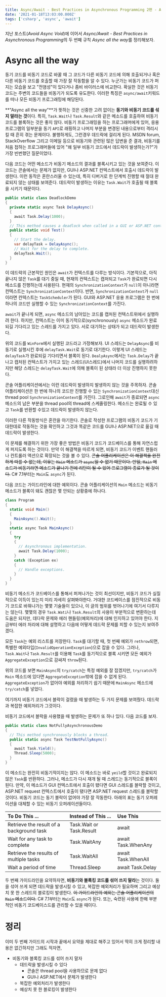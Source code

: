 ```yaml
---
title: Async/Await - Best Practices in Asynchronous Programming 2편 - Async all the way
date: '2021-01-18T13:03:00.000Z'
tags: ['csharp', 'async', 'await']
---
```


지난 포스트(_Avoid Async Void_)에 이어서 *Async/Await - Best Practices in Asynchronous Programming*의 두 번째 규칙 *Async all the way*를 정리해보자.

<!-- end -->

# Async all the way

동기 코드를 비동기 코드로 바꿀 때 그 코드가 다른 비동기 코드에 의해 호출되거나 혹은 다른 비동기 코드를 호출할 때 가장 잘 작동함을 알 수 있다. 누군가는 비동기 코드가 퍼지는 모습을 보고 "전염성"이 있다거나 좀비 바이러스에 비교한다. 확실한 것은 비동기 코드는 주변의 코드들을 비동기가 되도록 유도한다. 이러한 특징은 `async/await`키워드를 떠나 모든 비동기 프로그래밍에 해당된다.

**"Async all the way"**가 뜻하는 것은 신중한 고려 없이는 <span>**동기와 비동기 코드를 섞지 말라는 것**</span>이다. 특히, `Task.Wait`나 `Task.Result`와 같은 메소드를 호출하여 비동기 코드를 블록하는 것은 좋지 않다. 비동기 프로그래밍을 하는 프로그래머에게 있어, 응용프로그램의 일부분을 동기 `API`로 래핑하고 나머지 부분을 변경된 내용으로부터 격리시킬 때 흔히 겪는 문제이다. 불행하게도, 그런경우 데드락에 걸리게 된다. MSDN forum, StackOverflow 그리고 이메일 등으로 비동기와 관련된 많은 답변을 준 결과, 비동기를 처음 접하는 프로그래머들에 있어 "왜 일부 비동기 코드에서 데드락이 발생하는가?"가 가장 빈번했던 질문이었다.

다음 코드는 어떤 메소드가 비동기 메소드의 결과를 블록시키고 있는 것을 보여준다. 이 코드는 콘솔에서는 문제가 없지만, GUI나 ASP.NET 컨텍스트에서 호출시 데드락이 발생한다. 이런 동작은 혼란스러울 수 있는데, 특히 디버거로 한 단계씩 진행할 때 절대 완료되지 않는 상태를 보여준다. 데드락이 발생하는 이유는 `Task.Wait`가 호출될 때 블록을 시키기 때문이다.

```csharp
public static class DeadlockDemo
{
  private static async Task DelayAsync()
  {
    await Task.Delay(1000);
  }
  // This method causes a deadlock when called in a GUI or ASP.NET context.
  public static void Test()
  {
    // Start the delay.
    var delayTask = DelayAsync();
    // Wait for the delay to complete.
    delayTask.Wait();
  }
}
```

이 데드락의 근본적인 원인은 `await`가 컨텍스트를 다루는 방식이다. 기본적으로, 아직 끝나지 않은 `Task`를 대기 중일 때, 현재의 컨텍스트는 캡처되고 `Task`가 완료되면 다시 메소드를 진행하는데 사용된다. 현재의 `SynchronizationContext`가 `null`이 아니라면 컨텍스트는 `SynchronizationContext`이다. 반면, `SynchronizationContext`가 `null`이라면 컨텍스트는 `TaskScheduler`가 된다. GUI와 ASP.NET 응용 프로그램은 한 번에 하나의 코드만 실행할 수 있는 `SynchronizationContext`를 가진다.

`await`가 끝나게 되면, `async` 메소드의 남아있는 코드를 캡처된 컨텍스트위에서 실행하려 한다. 하지만, 컨텍스트는 이미 동기적으로(synchronously) `async` 메소드가 완료되길 기다리고 있는 스레드를 가지고 있다. 서로 대기하는 상태가 되고 데드락이 발생한다.

위의 코드를 `WinForm`에서 실행된 코드라고 가정해보자. UI 스레드는 `DelayAsync`를 비동기로 실행시킨 후에 `delayTask.Wait`로 동기로 대기한다. 이렇게 UI 스레드는 `delayTask`가 완료되길 기다리면서 블록이 된다. `DealyAsync`에서는 `Task.Delay`가 끝나고 캡처된 컨텍스트가 가지고 있는 스레드(UI스레드)에서 나머지 코드를 실행하려하지만 해당 스레드는 `delayTask.Wait`에 의해 블록이 된 상태라 더 이상 진행하지 못한다.

콘솔 어플리케이션에서는 이런 데드락이 발생하지 발생하지 않는 것을 주목하자. 콘솔 어플리케이션은 한 번에 하나의 코드만 진행할 수 있는 `SynchronizationContext`대신 thread pool `SynchronizationContext`를 가진다. 그로인해 `await`가 종료되면 `async` 메소드의 남은 부분을 thread pool의 thread에 스케줄링한다. 메소드는 완료될 수 있고 `Task`를 반환할 수있고 데드락이 발생하지 않는다.

이러한 다른 작동방식은 혼란을 야기한다. 콘솔로 작성한 프로그램의 비동기 코드가 기대한데로 작동하는 것을 확인하고 그것과 똑같은 코드를 GUI나 ASP.NET으로 옮길 때 데드락이 발생한다.

이 문제를 해결하기 위한 가장 좋은 방법은 비동기 코드가 코드베이스를 통해 자연스럽게 퍼지도록 하는 것이다. 만약 이 해결책을 따르게 되면, 비동기 코드가 이벤트 핸들러나 컨트롤러 액션으로 확장되는 것을 볼 수 있다. ~~콘솔 어플리케이션은 이 해결책을 완전하게 따를 수 없는데, 이유는 `Main` 메소드가 `async`일 수 없기 때문이다. 만일, `Main` 메소드가 비동기라면 메소드가 끝나기 전에 리턴이 될 수 있어 프로그램이 종료가 될 것이다.~~ <span>C# 7.1부터는 `Main`도 `async`가 된다.</span>

다음 코드는 가이드라인에 대한 예외이다. 콘솔 어플리케이션의 `Main` 메소드는 비동기 메소드가 블록이 돼도 괜찮은 몇 안되는 상황중에 하나다.

```csharp
class Program
{
  static void Main()
  {
    MainAsync().Wait();
  }
  static async Task MainAsync()
  {
    try
    {
      // Asynchronous implementation.
      await Task.Delay(1000);
    }
    catch (Exception ex)
    {
      // Handle exceptions.
    }
  }
}
```

비동기 메소드가 코드베이스를 통해서 퍼져나가는 것이 최선이지만, 비동기 코드가 실질적으로 이득이 있는지 미리 자세히 살펴봐야한다. 거대한 코드베이스를 점진적으로 비동기 코드로 바꿔나가는 몇몇 기술들이 있으나, 이 글의 범위를 벗어나기에 여기서 다루지는 않는다. 몇몇의 경우 `Task.Wati`나 `Task.Result`의 사용이 부분적으로 변환하는데 도움은 되지만, 데다락 문제와 에러 핸들링(예외처리)에 대해 인지하고 있어야 한다. 지금부터 에러 처리에 대해 설명하고 다음에 어떻게 데드락 문제를 피할 수 있는지 보여주겠다.

모든 `Task`는 예외 리스트를 저장한다. `Task`를 대기할 때, 첫 번째 예외가 `rethrow`되면, 특별한 예외타입(`InvalidOperationException`)으로 잡을 수 있다. 그러나, `Task.Wait`나 `Task.Result`를 이용해 `Task`를 동기적으로 블록 시키면 모든 예외가 `AggregateException`으로 감싸져 `throw`된다.

위의 코드를 보면 `MainAsync`의 `try/catch`는 특정 예외를 잘 잡겠지만, `try/catch`가 `Main` 메소드에 있다면 `AggregateException`밖에 잡을 수 없게 된다. `AggregateException`가 없어야 예외를 처리하기 쉽기 때문에 `MainAsync` 메소드에 `try/catch`를 넣었다.

여기까지 비동기 코드에서 블락이 걸렸을 때 발생하는 두 가지 문제를 보여줬다. 데드락과 복잡한 예외처리가 그것이다.

비동기 코드에서 블락을 사용했을 때 발생하는 문제가 또 하나 있다. 다음 코드를 보자.

```csharp
public static class NotFullyAsynchronousDemo
{
  // This method synchronously blocks a thread.
  public static async Task TestNotFullyAsync()
  {
    await Task.Yield();
    Thread.Sleep(5000);
  }
}
```

이 메소드는 완전히 비동기적이지는 않다. 이 메소드는 바로 `yeild`할 것이고 완료되지 않은 `Task`를 반환하다. 그러나, 메소드가 다시 재개 될 때 스레드는 동기적으로 블록이 된다. 만약, 이 메소드가 GUI 컨텍스트에서 호출이 됐다면 GUI 스레드를 블락할 것이고, ASP.NET request 컨텍스트에서 호출이 됐다면 ASP.NET request 스레드를 블락할 것이다. 비동기 코드는 동기 블락이 없어야 가장 잘 작동한다. 아래의 표는 동기 오퍼레이션을 대체할 수 있는 비동기 오퍼레이션들이다.

| To Do This ...                           | Instead of This ...      | Use This           |
| :--------------------------------------- | :----------------------- | :----------------- |
| Retrieve the result of a background task | Task.Wait or Task.Result | await              |
| Wait for any task to complete            | Task.WaitAny             | await Task.WhenAny |
| Retrieve the results of multiple tasks   | Task.WaitAll             | await Task.WhenAll |
| Wait a period of time                    | Thread.Sleep             | await Task.Delay   |

두 번째 가이드라인을 요약하자면, <span>**비동기와 블록킹 코드를 섞어 쓰지 말라**</span>는 것이다. 둘을 섞어 쓰게 되면 데드락을 발생시킬 수 있고, 복잡한 예외처리가 필요하며 그리고 예상치 못 한 스레드의 블로킹이 발생한다. ~~이 가이드라인의 예외는 콘솔 어플리케이션의 `Main` 메소드이다.~~ <span>C# 7.1부터는 `Main`도 `async`가 된다.</span> 또는, 숙련된 사용에 한해 부분적인 비동기 코드베이스드를 관리할 수 있을 때이다.

# 정리

이미 두 번째 가이드의 시작과 끝에서 요약을 제대로 해주고 있어서 딱히 크게 정리할 내용은 없긴하지만 그래도 적자면,

- 비동기와 블록킹 코드를 섞어 쓰지 말자
  - 데드락을 발생시킬 수 있다
    - 콘솔은 thread pool을 사용하므로 문제 없다
    - GUI나 ASP.NET에서 문제가 발생한다
  - 복잡한 예외처리가 발생한다
  - 예상치 못 한 블로킹이 발생한다

